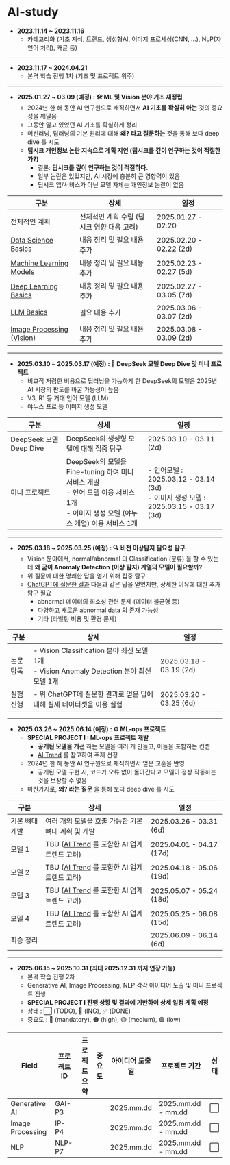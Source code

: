 # AI-study

* **2023.11.14 ~ 2023.11.16**
  * 카테고리화 (기초 지식, 트렌드, 생성형AI, 이미지 프로세싱(CNN, ...), NLP(자연어 처리), 캐글 등)

----

* **2023.11.17 ~ 2024.04.21**
  * 본격 학습 진행 1차 (기초 및 프로젝트 위주)

----

* **2025.01.27 ~ 03.09 (예정) : 🛠 ML 및 Vision 분야 기초 재정립**
  * 2024년 한 해 동안 AI 연구원으로 재직하면서 **AI 기초를 확실히 아는** 것의 중요성을 깨달음
  * 그동안 알고 있었던 AI 기초를 확실하게 정리
  * 머신러닝, 딥러닝의 기본 원리에 대해 **왜? 라고 질문하는** 것을 통해 보다 deep dive 를 시도
  * **딥시크 개인정보 논란 지속으로 계획 지연 (딥시크를 깊이 연구하는 것이 적절한가?)**
    * 결론: **딥시크를 깊이 연구하는 것이 적절하다.**
    * 일부 논란은 있었지만, AI 시장에 충분히 큰 영향력이 있음
    * 딥시크 앱/서비스가 아닌 모델 자체는 개인정보 논란이 없음

| 구분                                                                                                                        | 상세                        | 일정                      |
|---------------------------------------------------------------------------------------------------------------------------|---------------------------|-------------------------|
| 전체적인 계획                                                                                                                   | 전체적인 계획 수립 (딥시크 영향 대응 고려) | 2025.01.27 - 02.20      |
| [Data Science Basics](https://github.com/WannaBeSuperteur/AI-study/tree/main/AI%20Basics/Data%20Science%20Basics)         | 내용 정리 및 필요 내용 추가          | 2025.02.20 - 02.22 (2d) |
| [Machine Learning Models](https://github.com/WannaBeSuperteur/AI-study/tree/main/AI%20Basics/Machine%20Learning%20Models) | 내용 정리 및 필요 내용 추가          | 2025.02.23 - 02.27 (5d) |
| [Deep Learning Basics](https://github.com/WannaBeSuperteur/AI-study/tree/main/AI%20Basics/Deep%20Learning%20Basics)       | 내용 정리 및 필요 내용 추가          | 2025.02.27 - 03.05 (7d) |
| [LLM Basics](https://github.com/WannaBeSuperteur/AI-study/tree/main/AI%20Basics/LLM%20Basics)                             | 필요 내용 추가                  | 2025.03.06 - 03.07 (2d) |
| [Image Processing (Vision)](https://github.com/WannaBeSuperteur/AI-study/tree/main/Image%20Processing)                    | 내용 정리 및 필요 내용 추가          | 2025.03.08 - 03.09 (2d) |

----

* **2025.03.10 ~ 2025.03.17 (예정) : 🐋 DeepSeek 모델 Deep Dive 및 미니 프로젝트**
  * 비교적 저렴한 비용으로 딥러닝을 가능하게 한 DeepSeek의 모델은 2025년 AI 시장의 판도를 바꿀 가능성이 높음
  * V3, R1 등 거대 언어 모델 (LLM)
  * 야누스 프로 등 이미지 생성 모델

| 구분                    | 상세                                                                                            | 일정                                                                        |
|-----------------------|-----------------------------------------------------------------------------------------------|---------------------------------------------------------------------------|
| DeepSeek 모델 Deep Dive | DeepSeek의 생성형 모델에 대해 집중 탐구                                                                    | 2025.03.10 - 03.11 (2d)                                                   |
| 미니 프로젝트               | DeepSeek의 모델을 Fine-tuning 하여 미니 서비스 개발<br>- 언어 모델 이용 서비스 1개<br>- 이미지 생성 모델 (야누스 계열) 이용 서비스 1개 | - 언어모델 : 2025.03.12 - 03.14 (3d)<br>- 이미지 생성 모델 : 2025.03.15 - 03.17 (3d) |

----

* **2025.03.18 ~ 2025.03.25 (예정) : 🔍 비전 이상탐지 필요성 탐구**
  * Vision 분야에서, normal/abnormal 의 Classification (분류) 을 할 수 있는데 **왜 굳이 Anomaly Detection (이상 탐지) 계열의 모델이 필요할까?**
  * 위 질문에 대한 명쾌한 답을 얻기 위해 집중 탐구
  * [ChatGPT에 질문한 결과](https://chatgpt.com/share/67974281-7fb8-8010-9a1a-4b56c060e71b) 다음과 같은 답을 얻었지만, 상세한 이유에 대한 추가 탐구 필요
    * abnormal 데이터의 희소성 관련 문제 (데이터 불균형 등)
    * 다양하고 새로운 abnormal data 의 존재 가능성
    * 기타 (라벨링 비용 및 환경 문제)

| 구분    | 상세                                                                            | 일정                      |
|-------|-------------------------------------------------------------------------------|-------------------------|
| 논문 탐독 | - Vision Classification 분야 최신 모델 1개<br>- Vision Anomaly Detection 분야 최신 모델 1개 | 2025.03.18 - 03.19 (2d) |
| 실험 진행 | - 위 ChatGPT에 질문한 결과로 얻은 답에 대해 실제 데이터셋을 이용 실험                                  | 2025.03.20 - 03.25 (6d) |

----

* **2025.03.26 ~ 2025.06.14 (예정) : ⚙ ML-ops 프로젝트**
  * **SPECIAL PROJECT I : ML-ops 프로젝트 개발**
    * **공개된 모델을 개선** 하는 모델을 여러 개 만들고, 이들을 포함하는 컨셉
    * [AI Trend](https://github.com/WannaBeSuperteur/AI-study/tree/main/AI%20Trend) 를 참고하여 주제 선정 
  * 2024년 한 해 동안 AI 연구원으로 재직하면서 얻은 교훈을 반영
    * 공개된 모델 구현 시, 코드가 오류 없이 돌아간다고 모델이 정상 작동하는 것을 보장할 수 없음
  * 마찬가지로, **왜? 라는 질문** 을 통해 보다 deep dive 를 시도

| 구분       | 상세                                                                                                     | 일정                       |
|----------|--------------------------------------------------------------------------------------------------------|--------------------------|
| 기본 뼈대 개발 | 여러 개의 모델을 호출 가능한 기본 뼈대 계획 및 개발                                                                         | 2025.03.26 - 03.31 (6d)  |
| 모델 1     | TBU ([AI Trend](https://github.com/WannaBeSuperteur/AI-study/tree/main/AI%20Trend) 를 포함한 AI 업계 트렌드 고려) | 2025.04.01 - 04.17 (17d) |
| 모델 2     | TBU ([AI Trend](https://github.com/WannaBeSuperteur/AI-study/tree/main/AI%20Trend) 를 포함한 AI 업계 트렌드 고려) | 2025.04.18 - 05.06 (19d) |
| 모델 3     | TBU ([AI Trend](https://github.com/WannaBeSuperteur/AI-study/tree/main/AI%20Trend) 를 포함한 AI 업계 트렌드 고려) | 2025.05.07 - 05.24 (18d) |
| 모델 4     | TBU ([AI Trend](https://github.com/WannaBeSuperteur/AI-study/tree/main/AI%20Trend) 를 포함한 AI 업계 트렌드 고려) | 2025.05.25 - 06.08 (15d) |
| 최종 정리    |                                                                                                        | 2025.06.09 - 06.14 (6d)  | 

----

* **2025.06.15 ~ 2025.10.31 (최대 2025.12.31 까지 연장 가능)**
  * 본격 학습 진행 2차
  * Generative AI, Image Processing, NLP 각각 아이디어 도출 및 미니 프로젝트 진행
  * **SPECIAL PROJECT I 진행 상황 및 결과에 기반하여 상세 일정 계획 예정**
  * 상태 : ⬜ (TODO), 💨 (ING), ✅ (DONE)
  * 중요도 : 🔴 (mandatory), 🟠 (high), 🟡 (medium), 🟢 (low)

| Field            | 프로젝트 ID | 프로젝트 요약 | 중요도 | 아이디어 도출일   | 프로젝트 기간            | 상태 |
|------------------|---------|---------|-----|------------|--------------------|----|
| Generative AI    | GAI-P3  |         |     | 2025.mm.dd | 2025.mm.dd - mm.dd | ⬜  |
| Image Processing | IP-P4   |         |     | 2025.mm.dd | 2025.mm.dd - mm.dd | ⬜  |
| NLP              | NLP-P7  |         |     | 2025.mm.dd | 2025.mm.dd - mm.dd | ⬜  |

